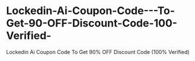 # Lockedin-Ai-Coupon-Code---To-Get-90-OFF-Discount-Code-100-Verified-
Lockedin Ai Coupon Code To Get 90% OFF Discount Code (100% Verified)
